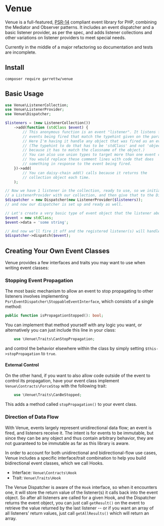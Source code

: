 Venue
======

Venue is a full-featured, [PSR-14](http://www.php-fig.org/psr/psr-14/) compliant event library for PHP, combining the Mediator and Observer patterns.
It includes an event dispatcher and a basic listener provider, as per the spec, and adds listener collections and
other variations on listener providers to meet special needs.

Currently in the middle of a major refactoring so documentation and tests are incomplete.

## Install
`composer require garrettw/venue`

## Basic Usage
```php
use Venue\ListenerCollection;
use Venue\ListenerProvider;
use Venue\Dispatcher;

$listeners = (new ListenerCollection())
    ->add(function (stdClass $event) {
        // This anonymous function is an event "listener". It listens for any
        // events being fired that match the typehint given on the parameter.
        // Here I'm having it handle any object that was fired as an event.
        // (The typehint to do that has to be 'stdClass' and not 'object',
        // because it has to match the classname of the object.)
        // You can also use union types to target more than one event class.
        // You would replace these comment lines with code that does
        // something in response to the event being fired.
    })->add(
        // You can daisy-chain add() calls because it returns the
        // collection object each time.
    );

// Now we have 1 listener in the collection, ready to use, so we initialize
// a ListenerProvider with our collection, and then give that to the Dispatcher.
$dispatcher = new Dispatcher(new ListenerProvider($listeners));
// and now our dispatcher is set up and ready as well.

// Let's create a very basic type of event object that the listener above will handle:
$event = new stdClass;
$event->data = 'some string';

// And now we'll fire it off and the registered listener(s) will handle it immediately.
$dispatcher->dispatch($event);
```

## Creating Your Own Event Classes
Venue provides a few interfaces and traits you may want to use when writing
event classes:

### Stopping Event Propagation
The most basic mechanism to allow an event to stop propagating to other listeners
involves implementing `Psr\EventDispatcher\StoppableEventInterface`, which
consists of a single method:
```php
public function isPropagationStopped(): bool;
```
You can implement that method yourself with any logic you want, or alternatively
you can just include this line in your class:
```php
    use \Venue\Traits\CanStopPropagation;
```
and control the behavior elsewhere within the class by simply setting
`$this->stopPropagation` to `true`.

#### External Control
On the other hand, if you want to also allow code outside of the event to control its
propagation, have your event class implement `Venue\Contracts\ForceStop` with the
following trait:
```php
    use \Venue\Traits\CanBeStopped;
```
This adds a method called `stopPropagation()` to your event class.

### Direction of Data Flow
With Venue, events largely represent unidirectional data flow; an event is
fired, and listeners receive it. The intent is for events to be immutable, but
since they can be any object and thus contain arbitrary behavior, they are not
guaranteed to be immutable as far as this library is aware.

In order to account for both unidirectional and bidirectional-flow use cases,
Venue includes a specific interface/trait combination to help you build
bidirectional event classes, which we call Hooks.
- Interface: `Venue\Contracts\Hook`
- Trait: `Venue\Traits\Hook`

The Venue Dispatcher is aware of the `Hook` interface, so when it encounters
one, it will store the return value of the listener(s) it calls back into the
event object. So after all listeners are called for a given Hook, and the
Dispatcher returns the event object, you can just call `getResult()` on the
event to retrieve the value returned by the last listener -- or if you want
an array of all listeners' return values, just call `getAllResults()` which
will return an array.
